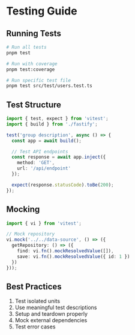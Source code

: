 # Testing Guide

## Running Tests

```bash
# Run all tests
pnpm test

# Run with coverage
pnpm test:coverage

# Run specific test file
pnpm test src/test/users.test.ts
```

## Test Structure

```typescript
import { test, expect } from 'vitest';
import { build } from './fastify';

test('group description', async () => {
  const app = await build();

  // Test API endpoints
  const response = await app.inject({
    method: 'GET',
    url: '/api/endpoint'
  });

  expect(response.statusCode).toBe(200);
});
```

## Mocking

```typescript
import { vi } from 'vitest';

// Mock repository
vi.mock('../../data-source', () => ({
  getRepository: () => ({
    find: vi.fn().mockResolvedValue([]),
    save: vi.fn().mockResolvedValue({ id: 1 })
  })
}));
```

## Best Practices

1. Test isolated units
2. Use meaningful test descriptions
3. Setup and teardown properly
4. Mock external dependencies
5. Test error cases
